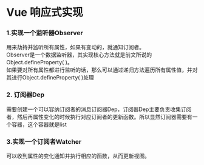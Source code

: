 # Vue 响应式实现
### 1.实现一个监听器Observer
用来劫持并监听所有属性，如果有变动的，就通知订阅者。  
Observer是一个数据监听器，其实现核心方法就是前文所说的Object.defineProperty( )。  
如果要对所有属性都进行监听的话，那么可以通过递归方法遍历所有属性值，并对其进行Object.defineProperty( )处理

### 2. 订阅器Dep
需要创建一个可以容纳订阅者的消息订阅器Dep，订阅器Dep主要负责收集订阅者，然后再属性变化的时候执行对应订阅者的更新函数。所以显然订阅器需要有一个容器，这个容器就是list

### 3.实现一个订阅者Watcher
可以收到属性的变化通知并执行相应的函数，从而更新视图。
